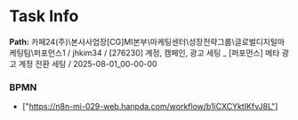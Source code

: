 # Task Info

**Path:** 카페24(주)\본사사업장\[CG]MI본부\마케팅센터\성장전략그룹\글로벌디지털마케팅팀\퍼포먼스1 / jhkim34 / [276230] 계정, 캠페인, 광고 세팅 _ [퍼포먼스] 메타 광고 계정 전환 세팅 / 2025-08-01_00-00-00

### BPMN
- ["https://n8n-mi-029-web.hanpda.com/workflow/b1iCXCYktIKfvJ8L"]

